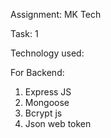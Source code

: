Assignment: MK Tech

Task: 1

Technology used: 

For Backend:

1. Express JS
2. Mongoose
3. Bcrypt js
4. Json web token
